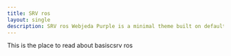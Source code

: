```yaml
---
title: SRV ros
layout: single
description: SRV ros Webjeda Purple is a minimal theme built on default jekyll theme. It is very light highly customizable. Suitable for minimal blogs.
---
```



This is the place to read about basiscsrv ros
 
